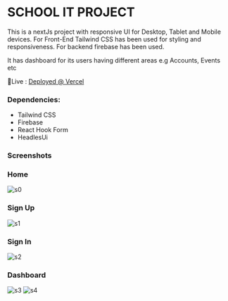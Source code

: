 # SCHOOL IT PROJECT

This is a nextJs project with responsive UI for Desktop, Tablet and Mobile devices. For Front-End Tailwind CSS has been used for styling and responsiveness. For backend firebase has been used.

It has dashboard for its users having different areas e.g Accounts, Events etc

🔴Live : [Deployed @ Vercel](https://school-kappa-ruddy.vercel.app/)

### Dependencies:

- Tailwind CSS
- Firebase
- React Hook Form
- HeadlesUi

### Screenshots

### Home

<img src="https://github.com/code-simple/firebase-login/blob/main/screenshots/home.png" alt="s0" >

### Sign Up

<img src="https://github.com/code-simple/firebase-login/blob/main/screenshots/signup.png" alt="s1" >

### Sign In

<img src="https://github.com/code-simple/firebase-login/blob/main/screenshots/signin.png" alt="s2" >

### Dashboard

<img src="https://github.com/code-simple/firebase-login/blob/main/screenshots/dashboard2.png" alt="s3" >

<img src="https://github.com/code-simple/firebase-login/blob/main/screenshots/dashboard.png" alt="s4">
